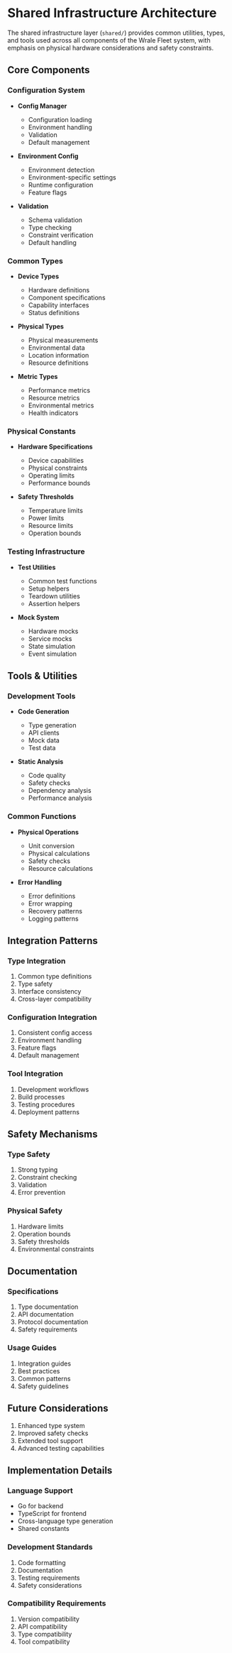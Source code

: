 # Shared Infrastructure Architecture

The shared infrastructure layer (`shared/`) provides common utilities, types, and tools used across all components of the Wrale Fleet system, with emphasis on physical hardware considerations and safety constraints.

## Core Components

### Configuration System

- **Config Manager**
  - Configuration loading
  - Environment handling
  - Validation
  - Default management

- **Environment Config**
  - Environment detection
  - Environment-specific settings
  - Runtime configuration
  - Feature flags

- **Validation**
  - Schema validation
  - Type checking
  - Constraint verification
  - Default handling

### Common Types

- **Device Types**
  - Hardware definitions
  - Component specifications
  - Capability interfaces
  - Status definitions

- **Physical Types**
  - Physical measurements
  - Environmental data
  - Location information
  - Resource definitions

- **Metric Types**
  - Performance metrics
  - Resource metrics
  - Environmental metrics
  - Health indicators

### Physical Constants

- **Hardware Specifications**
  - Device capabilities
  - Physical constraints
  - Operating limits
  - Performance bounds

- **Safety Thresholds**
  - Temperature limits
  - Power limits
  - Resource limits
  - Operation bounds

### Testing Infrastructure

- **Test Utilities**
  - Common test functions
  - Setup helpers
  - Teardown utilities
  - Assertion helpers

- **Mock System**
  - Hardware mocks
  - Service mocks
  - State simulation
  - Event simulation

## Tools & Utilities

### Development Tools

- **Code Generation**
  - Type generation
  - API clients
  - Mock data
  - Test data

- **Static Analysis**
  - Code quality
  - Safety checks
  - Dependency analysis
  - Performance analysis

### Common Functions

- **Physical Operations**
  - Unit conversion
  - Physical calculations
  - Safety checks
  - Resource calculations

- **Error Handling**
  - Error definitions
  - Error wrapping
  - Recovery patterns
  - Logging patterns

## Integration Patterns

### Type Integration
1. Common type definitions
2. Type safety
3. Interface consistency
4. Cross-layer compatibility

### Configuration Integration
1. Consistent config access
2. Environment handling
3. Feature flags
4. Default management

### Tool Integration
1. Development workflows
2. Build processes
3. Testing procedures
4. Deployment patterns

## Safety Mechanisms

### Type Safety
1. Strong typing
2. Constraint checking
3. Validation
4. Error prevention

### Physical Safety
1. Hardware limits
2. Operation bounds
3. Safety thresholds
4. Environmental constraints

## Documentation

### Specifications
1. Type documentation
2. API documentation
3. Protocol documentation
4. Safety requirements

### Usage Guides
1. Integration guides
2. Best practices
3. Common patterns
4. Safety guidelines

## Future Considerations

1. Enhanced type system
2. Improved safety checks
3. Extended tool support
4. Advanced testing capabilities

## Implementation Details

### Language Support
- Go for backend
- TypeScript for frontend
- Cross-language type generation
- Shared constants

### Development Standards
1. Code formatting
2. Documentation
3. Testing requirements
4. Safety considerations

### Compatibility Requirements
1. Version compatibility
2. API compatibility
3. Type compatibility
4. Tool compatibility